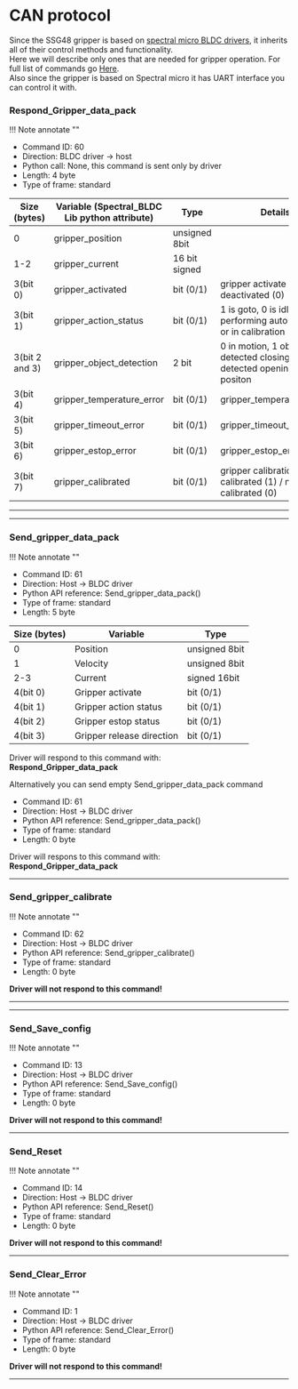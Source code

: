 # CAN protocol

Since the SSG48 gripper is based on [spectral micro BLDC drivers](https://github.com/PCrnjak/Spectral-Micro-BLDC-controller), it inherits all of their control methods and functionality. <br />
Here we will describe only ones that are needed for gripper operation. For full list of commands go [Here](https://source-robotics.github.io/Spectral-BLDC-docs/apage7_can/). <br />
Also since the gripper is based on Spectral micro it has UART interface you can control it with.

### **Respond_Gripper_data_pack**

!!! Note annotate "" 

* Command ID: 60 <br />
* Direction: BLDC driver -> host <br />
* Python call: None, this command is sent only by driver <br />
* Length: 4 byte <br />
* Type of frame: standard <br />

Size (bytes) | Variable (Spectral_BLDC Lib python attribute)  | Type | Details
---- | ---- | ---- | ----
0  | gripper_position | unsigned 8bit |
1-2 | gripper_current |  16 bit signed |
3(bit 0) | gripper_activated | bit (0/1) | gripper activate (1) / deactivated (0)
3(bit 1) | gripper_action_status | bit (0/1) |  1 is goto, 0 is idle or performing auto release or in calibration
3(bit 2 and 3) | gripper_object_detection | 2 bit | 0 in motion, 1 object detected closing, 2 object detected opening, 3 at positon
3(bit 4) | gripper_temperature_error | bit (0/1) | gripper_temperature_error
3(bit 5) | gripper_timeout_error | bit (0/1) | gripper_timeout_error
3(bit 6) | gripper_estop_error | bit (0/1) | gripper_estop_error
3(bit 7) | gripper_calibrated | bit (0/1) | gripper calibration status; calibrated (1) / not calibrated (0)

---

---

### **Send_gripper_data_pack**

!!! Note annotate "" 

* Command ID: 61 <br />
* Direction: Host -> BLDC driver <br />
* Python API reference: Send_gripper_data_pack() <br />
* Type of frame: standard <br />
* Length: 5 byte 

Size (bytes) | Variable | Type 
---- | ---- | ----
0  | Position | unsigned 8bit
1 | Velocity | unsigned 8bit
2-3 | Current | signed 16bit  
4(bit 0)  | Gripper activate |  bit (0/1)
4(bit 1)  | Gripper action status |  bit (0/1)
4(bit 2)  | Gripper estop status |  bit (0/1)
4(bit 3)  | Gripper release direction |  bit (0/1)

Driver will respond to this command with:<br />
**Respond_Gripper_data_pack**

Alternatively you can send empty Send_gripper_data_pack command

* Command ID: 61 <br />
* Direction: Host -> BLDC driver <br />
* Python API reference: Send_gripper_data_pack() <br />
* Type of frame: standard <br />
* Length: 0 byte 

Driver will respons to this command with:<br />
**Respond_Gripper_data_pack**

---

### **Send_gripper_calibrate**

!!! Note annotate "" 

* Command ID: 62 <br />
* Direction: Host -> BLDC driver <br />
* Python API reference: Send_gripper_calibrate() <br />
* Type of frame: standard <br />
* Length: 0 byte 

**Driver will not respond to this command!**<br />

---


---

### **Send_Save_config**

!!! Note annotate "" 

* Command ID: 13 <br />
* Direction: Host -> BLDC driver <br />
* Python API reference: Send_Save_config() <br />
* Type of frame: standard <br />
* Length: 0 byte 

**Driver will not respond to this command!**<br />

---

### **Send_Reset**

!!! Note annotate "" 

* Command ID: 14 <br />
* Direction: Host -> BLDC driver <br />
* Python API reference: Send_Reset() <br />
* Type of frame: standard <br />
* Length: 0 byte 

**Driver will not respond to this command!**<br />

---

### **Send_Clear_Error**

!!! Note annotate "" 

* Command ID: 1 <br />
* Direction: Host -> BLDC driver <br />
* Python API reference: Send_Clear_Error() <br />
* Type of frame: standard <br />
* Length: 0 byte 

**Driver will not respond to this command!**<br />

---